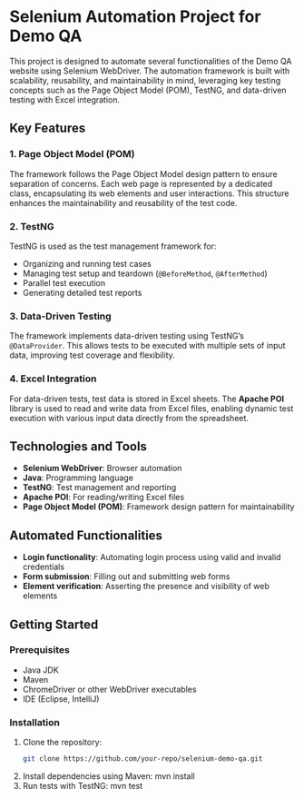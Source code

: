 # Selenium Automation Project for Demo QA

This project is designed to automate several functionalities of the Demo QA website using Selenium WebDriver. The automation framework is built with scalability, reusability, and maintainability in mind, leveraging key testing concepts such as the Page Object Model (POM), TestNG, and data-driven testing with Excel integration.

## Key Features

### 1. Page Object Model (POM)
The framework follows the Page Object Model design pattern to ensure separation of concerns. Each web page is represented by a dedicated class, encapsulating its web elements and user interactions. This structure enhances the maintainability and reusability of the test code.

### 2. TestNG
TestNG is used as the test management framework for:
- Organizing and running test cases
- Managing test setup and teardown (`@BeforeMethod`, `@AfterMethod`)
- Parallel test execution
- Generating detailed test reports

### 3. Data-Driven Testing
The framework implements data-driven testing using TestNG’s `@DataProvider`. This allows tests to be executed with multiple sets of input data, improving test coverage and flexibility.

### 4. Excel Integration
For data-driven tests, test data is stored in Excel sheets. The **Apache POI** library is used to read and write data from Excel files, enabling dynamic test execution with various input data directly from the spreadsheet.

## Technologies and Tools

- **Selenium WebDriver**: Browser automation
- **Java**: Programming language
- **TestNG**: Test management and reporting
- **Apache POI**: For reading/writing Excel files
- **Page Object Model (POM)**: Framework design pattern for maintainability

## Automated Functionalities

- **Login functionality**: Automating login process using valid and invalid credentials
- **Form submission**: Filling out and submitting web forms
- **Element verification**: Asserting the presence and visibility of web elements


## Getting Started

### Prerequisites

- Java JDK
- Maven
- ChromeDriver or other WebDriver executables
- IDE (Eclipse, IntelliJ)

### Installation

1. Clone the repository:
   ```bash
   git clone https://github.com/your-repo/selenium-demo-qa.git
2. Install dependencies using Maven:
   mvn install
3. Run tests with TestNG:
   mvn test
